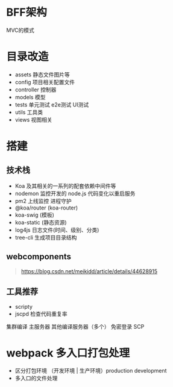 # BFF架构

MVC的模式

# 目录改造

+ assets 静态文件图片等
+ config 项目相关配置文件
+ controller 控制器
+ models 模型
+ tests 单元测试 e2e测试 UI测试
+ utils 工具类
+ views 视图相关

# 搭建

## 技术栈

+ Koa 及其相关的一系列的配套依赖中间件等
+ nodemon 监控开发的 node.js 代码变化以重启服务
+ pm2 上线监控 进程守护
+ @koa/router (koa-router)
+ koa-swig (模板)
+ koa-static (静态资源)
+ log4js 日志文件(时间、级别、分类)
+ tree-cli 生成项目目录结构

## webcomponents

> https://blog.csdn.net/meikidd/article/details/44628915

## 工具推荐

+ scripty 
+ jscpd 检查代码重复率


集群编译
主服务器 其他编译服务器（多个）
免密登录 SCP

# webpack 多入口打包处理

+ 区分打包环境 （开发环境 | 生产环境）production development
+ 多入口的文件处理